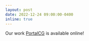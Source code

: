 ```yaml
---
layout: post
date: 2022-12-24 09:00:00-0400
inline: true
---
```


Our work [PortalCG](https://journals.plos.org/ploscompbiol/article?id=10.1371/journal.pcbi.1010851) is available online!

